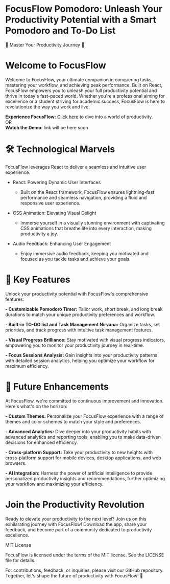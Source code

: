 # FocusFlow Pomodoro: Unleash Your Productivity Potential with a Smart Pomodoro and To-Do List
🚀 Master Your Productivity Journey 🎯

# Welcome to FocusFlow
Welcome to FocusFlow, your ultimate companion in conquering tasks, mastering your workflow, and achieving peak performance. Built on React, FocusFlow empowers you to unleash your full productivity potential and thrive in today's fast-paced world. Whether you're a professional aiming for excellence or a student striving for academic success, FocusFlow is here to revolutionize the way you work and live.

**Experience FocusFlow:** [Click here](https://focusflow-pomodoro-app.netlify.app/) to dive into a world of productivity.
                                                                               <br>OR
</br>
**Watch the Demo**: link will be here soon
# 🛠️ Technological Marvels
FocusFlow leverages React to deliver a seamless and intuitive user experience.

- React: Powering Dynamic User Interfaces
  - Built on the React framework, FocusFlow ensures lightning-fast performance and seamless navigation, providing a fluid and responsive user experience.

- CSS Animation: Elevating Visual Delight
  - Immerse yourself in a visually stunning environment with captivating CSS animations that breathe life into every interaction, making productivity a joy.

- Audio Feedback: Enhancing User Engagement
  - Enjoy immersive audio feedback, keeping you motivated and focused as you tackle tasks and achieve your goals.

# 🚀 Key Features

Unlock your productivity potential with FocusFlow's comprehensive features:

**- Customizable Pomodoro Timer:** Tailor work, short break, and long break durations to match your unique productivity preferences and workflow.

**- Built-in TO-DO list and Task Management Nirvana:** Organize tasks, set priorities, and track progress with intuitive task management features.

**- Visual Progress Brilliance:** Stay motivated with visual progress indicators, empowering you to monitor your productivity journey in real-time.

**- Focus Sessions Analysis:** Gain insights into your productivity patterns with detailed session analytics, helping you optimize your workflow for maximum efficiency.

# 🔮 Future Enhancements
At FocusFlow, we're committed to continuous improvement and innovation. Here's what's on the horizon:

**- Custom Themes:** Personalize your FocusFlow experience with a range of themes and color schemes to match your style and preferences.

**- Advanced Analytics:** Dive deeper into your productivity habits with advanced analytics and reporting tools, enabling you to make data-driven decisions for enhanced efficiency.

**- Cross-platform Support:** Take your productivity to new heights with cross-platform support for mobile devices, desktop applications, and web browsers.

**- AI Integration:** Harness the power of artificial intelligence to provide personalized productivity insights and recommendations, further optimizing your workflow and maximizing your efficiency.

# Join the Productivity Revolution
Ready to elevate your productivity to the next level? Join us on this exhilarating journey with FocusFlow! Download the app, share your feedback, and become part of a community dedicated to productivity excellence.

MIT License

FocusFlow is licensed under the terms of the MIT license. See the LICENSE file for details.

For contributions, feedback, or inquiries, please visit our GitHub repository. Together, let's shape the future of productivity with FocusFlow! 🚀
